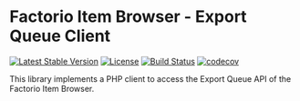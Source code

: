 # Factorio Item Browser - Export Queue Client

[![Latest Stable Version](https://poser.pugx.org/factorio-item-browser/export-queue-client/v/stable)](https://packagist.org/packages/factorio-item-browser/export-queue-client) 
[![License](https://poser.pugx.org/factorio-item-browser/export-queue-client/license)](https://packagist.org/packages/factorio-item-browser/export-queue-client) 
[![Build Status](https://travis-ci.com/factorio-item-browser/export-queue-client.svg?branch=master)](https://travis-ci.com/factorio-item-browser/export-queue-client) 
[![codecov](https://codecov.io/gh/factorio-item-browser/export-queue-client/branch/master/graph/badge.svg)](https://codecov.io/gh/factorio-item-browser/export-queue-client)

This library implements a PHP client to access the Export Queue API of the Factorio Item Browser.
